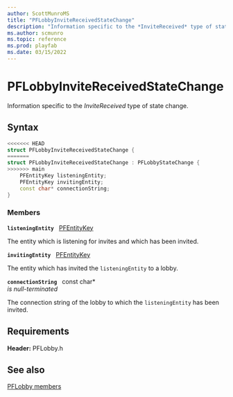 ```yaml
---
author: ScottMunroMS
title: "PFLobbyInviteReceivedStateChange"
description: "Information specific to the *InviteReceived* type of state change."
ms.author: scmunro
ms.topic: reference
ms.prod: playfab
ms.date: 03/15/2022
---
```


# PFLobbyInviteReceivedStateChange  

Information specific to the *InviteReceived* type of state change.  

## Syntax  
  
```cpp
<<<<<<< HEAD
struct PFLobbyInviteReceivedStateChange {  
=======
struct PFLobbyInviteReceivedStateChange : PFLobbyStateChange {  
>>>>>>> main
    PFEntityKey listeningEntity;  
    PFEntityKey invitingEntity;  
    const char* connectionString;  
}  
```
  
### Members  
  
**`listeningEntity`** &nbsp; [PFEntityKey](../../pfmultiplayer/pfentitykey_clientsdk.md)  
  
The entity which is listening for invites and which has been invited.
  
**`invitingEntity`** &nbsp; [PFEntityKey](../../pfmultiplayer/pfentitykey_clientsdk.md)  
  
The entity which has invited the ```listeningEntity``` to a lobby.
  
**`connectionString`** &nbsp; const char*  
*is null-terminated*  
  
The connection string of the lobby to which the ```listeningEntity``` has been invited.
  
  
## Requirements  
  
**Header:** PFLobby.h
  
## See also  
[PFLobby members](../pflobby_members.md)  

  
  
